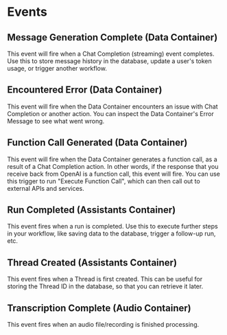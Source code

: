 # Events

## Message Generation Complete (Data Container)

This event will fire when a Chat Completion (streaming) event completes.  Use this to store message history in the database, update a user's token usage, or trigger another workflow.

## Encountered Error (Data Container)

This event will fire when the Data Container encounters an issue with Chat Completion or another action.  You can inspect the Data Container's Error Message to see what went wrong.

## Function Call Generated (Data Container)

This event will fire when the Data Container generates a function call, as a result of a Chat Completion action.  In other words, if the response that you receive back from OpenAI is a function call, this event will fire.  You can use this trigger to run "Execute Function Call", which can then call out to external APIs and services.

## Run Completed (Assistants Container)

This event fires when a run is completed.  Use this to execute further steps in your workflow, like saving data to the database, trigger a follow-up run, etc.

## Thread Created (Assistants Container)

This event fires when a Thread is first created.  This can be useful for storing the Thread ID in the database, so that you can retrieve it later.

## Transcription Complete (Audio Container)

This event fires when an audio file/recording is finished processing.
